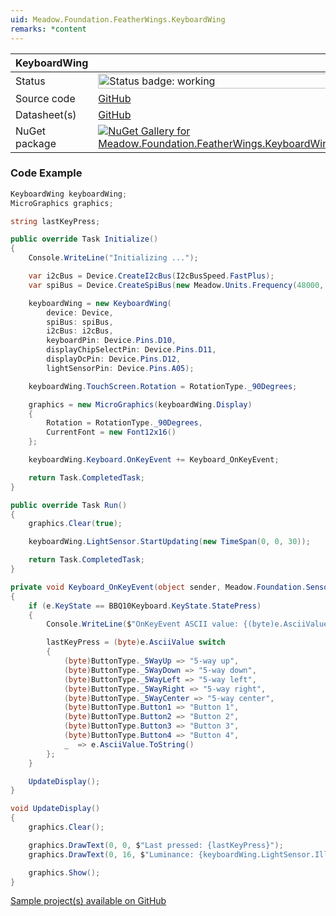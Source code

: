 ```yaml
---
uid: Meadow.Foundation.FeatherWings.KeyboardWing
remarks: *content
---
```


| KeyboardWing | |
|--------|--------|
| Status | <img src="https://img.shields.io/badge/Working-brightgreen" style="width: auto; height: -webkit-fill-available;" alt="Status badge: working" /> |
| Source code | [GitHub](https://github.com/WildernessLabs/Meadow.Foundation.FeatherWings/tree/main/Source/KeyboardWing) |
| Datasheet(s) | [GitHub](https://github.com/WildernessLabs/Meadow.Foundation.FeatherWings/tree/main/Source/KeyboardWing/Datasheet) |
| NuGet package | <a href="https://www.nuget.org/packages/Meadow.Foundation.FeatherWings.KeyboardWing/" target="_blank"><img src="https://img.shields.io/nuget/v/Meadow.Foundation.FeatherWings.KeyboardWing.svg?label=Meadow.Foundation.FeatherWings.KeyboardWing" alt="NuGet Gallery for Meadow.Foundation.FeatherWings.KeyboardWing" /></a> |

### Code Example

```csharp
KeyboardWing keyboardWing;
MicroGraphics graphics;

string lastKeyPress;

public override Task Initialize()
{
    Console.WriteLine("Initializing ...");

    var i2cBus = Device.CreateI2cBus(I2cBusSpeed.FastPlus);
    var spiBus = Device.CreateSpiBus(new Meadow.Units.Frequency(48000, Meadow.Units.Frequency.UnitType.Kilohertz));

    keyboardWing = new KeyboardWing(
        device: Device,
        spiBus: spiBus,
        i2cBus: i2cBus,
        keyboardPin: Device.Pins.D10,
        displayChipSelectPin: Device.Pins.D11,
        displayDcPin: Device.Pins.D12,
        lightSensorPin: Device.Pins.A05);

    keyboardWing.TouchScreen.Rotation = RotationType._90Degrees;

    graphics = new MicroGraphics(keyboardWing.Display)
    {
        Rotation = RotationType._90Degrees,
        CurrentFont = new Font12x16()
    };

    keyboardWing.Keyboard.OnKeyEvent += Keyboard_OnKeyEvent;

    return Task.CompletedTask;
}

public override Task Run()
{
    graphics.Clear(true);

    keyboardWing.LightSensor.StartUpdating(new TimeSpan(0, 0, 30));

    return Task.CompletedTask;
}

private void Keyboard_OnKeyEvent(object sender, Meadow.Foundation.Sensors.Hid.BBQ10Keyboard.KeyEvent e)
{
    if (e.KeyState == BBQ10Keyboard.KeyState.StatePress)
    {
        Console.WriteLine($"OnKeyEvent ASCII value: {(byte)e.AsciiValue}");

        lastKeyPress = (byte)e.AsciiValue switch
        {
            (byte)ButtonType._5WayUp => "5-way up",
            (byte)ButtonType._5WayDown => "5-way down",
            (byte)ButtonType._5WayLeft => "5-way left",
            (byte)ButtonType._5WayRight => "5-way right",
            (byte)ButtonType._5WayCenter => "5-way center",
            (byte)ButtonType.Button1 => "Button 1",
            (byte)ButtonType.Button2 => "Button 2",
            (byte)ButtonType.Button3 => "Button 3",
            (byte)ButtonType.Button4 => "Button 4",
            _  => e.AsciiValue.ToString()
        };
    }

    UpdateDisplay();
}

void UpdateDisplay()
{
    graphics.Clear();

    graphics.DrawText(0, 0, $"Last pressed: {lastKeyPress}");
    graphics.DrawText(0, 16, $"Luminance: {keyboardWing.LightSensor.Illuminance.Value.Lux}");

    graphics.Show();
}

```

[Sample project(s) available on GitHub](https://github.com/WildernessLabs/Meadow.Foundation.FeatherWings/tree/main/Source/KeyboardWing/Samples/KeyboardWing_Sample)

